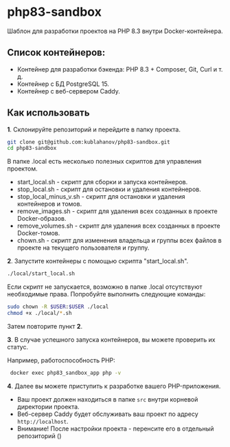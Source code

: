 # php83-sandbox

Шаблон для разработки проектов на PHP 8.3 внутри Docker-контейнера.

## Список контейнеров:

- Контейнер для разработки бэкенда: PHP 8.3 + Composer, Git, Curl и т. д.
- Контейнер с БД PostgreSQL 15.
- Контейнер с веб-сервером Caddy.

## Как использовать

**1**. Склонируйте репозиторий и перейдите в папку проекта.

```bash
git clone git@github.com:kublahanov/php83-sandbox.git
cd php83-sandbox
```

В папке .local есть несколько полезных скриптов для управления проектом.
- start_local.sh - скрипт для сборки и запуска контейнеров.
- stop_local.sh - скрипт для остановки и удаления контейнеров.
- stop_local_minus_v.sh - скрипт для остановки и удаления контейнеров и томов.
- remove_images.sh - скрипт для удаления всех созданных в проекте Docker-образов.
- remove_volumes.sh - скрипт для удаления всех созданных в проекте Docker-томов.
- chown.sh - скрипт для изменения владельца и группы всех файлов в проекте на текущего пользователя и группу.

**2**. Запустите контейнеры c помощью скрипта "start_local.sh".

```bash
./local/start_local.sh
```

Если скрипт не запускается, возможно в папке .local отсутствуют необходимые права.
Попробуйте выполнить следующие команды:

```bash
sudo chown -R $USER:$USER ./local
chmod +x ./local/*.sh
```

Затем повторите пункт **2**.

**3**. В случае успешного запуска контейнеров, вы можете проверить их статус.

Например, работоспособность PHP:

```bash
 docker exec php83_sandbox_app php -v 
```

**4**. Далее вы можете приступить к разработке вашего PHP-приложения.
 
- Ваш проект должен находиться в папке `src` внутри корневой директории проекта.
- Веб-сервер Caddy будет обслуживать ваш проект по адресу `http://localhost`.
- Внимание! После настройки проекта - перенсите его в отдельный репозиторий ()
